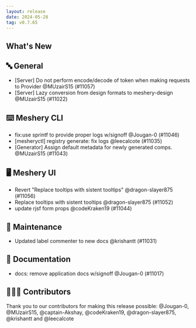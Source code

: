 ```yaml
---
layout: release
date: 2024-05-28
tag: v0.7.65
---
```


## What's New

## 🔤 General

- [Server] Do not perform encode/decode of token when making requests to Provider @MUzairS15 (#11057)
- [Server] Lazy conversion from design formats to meshery-design @MUzairS15 (#11022)

## ⌨️ Meshery CLI

- fix:use sprintf to provide proper logs w/signoff @Jougan-0 (#11046)
- [mesheryctl] registry generate: fix logs @leecalcote (#11035)
- [Generator] Assign default metadata for newly generated comps. @MUzairS15 (#11043)

## 🖥 Meshery UI

- Revert "Replace tooltips with sistent tooltips" @dragon-slayer875 (#11056)
- Replace tooltips with sistent tooltips @dragon-slayer875 (#11052)
- update rjsf form props @codeKraken19 (#11044)

## 🧰 Maintenance

- Updated label commenter to new docs @krishantt (#11031)

## 📖 Documentation

- docs: remove application docs w/signoff @Jougan-0 (#11017)

## 👨🏽‍💻 Contributors

Thank you to our contributors for making this release possible:
@Jougan-0, @MUzairS15, @captain-Akshay, @codeKraken19, @dragon-slayer875, @krishantt and @leecalcote
